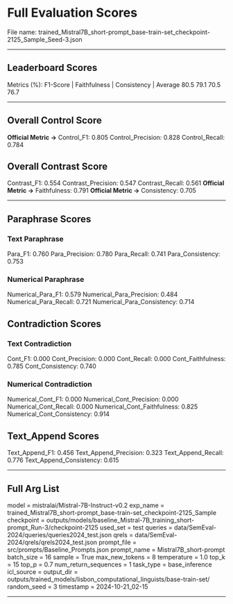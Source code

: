 # Full Evaluation Scores

File name: trained_Mistral7B_short-prompt_base-train-set_checkpoint-2125_Sample_Seed-3.json


---

## Leaderboard Scores

Metrics (%): F1-Score | Faithfulness | Consistency | Average
                80.5        79.1          70.5        76.7

---

## Overall Control Score

**Official Metric ->** Control_F1: 0.805
Control_Precision: 0.828
Control_Recall: 0.784

## Overall Contrast Score

Contrast_F1: 0.554
Contrast_Precision: 0.547
Contrast_Recall: 0.561
**Official Metric ->** Faithfulness: 0.791
**Official Metric ->** Consistency: 0.705

---


## Paraphrase Scores


### Text Paraphrase

Para_F1: 0.760
Para_Precision: 0.780
Para_Recall: 0.741
Para_Consistency: 0.753


### Numerical Paraphrase

Numerical_Para_F1: 0.579
Numerical_Para_Precision: 0.484
Numerical_Para_Recall: 0.721
Numerical_Para_Consistency: 0.714


## Contradiction Scores


### Text Contradiction

Cont_F1: 0.000
Cont_Precision: 0.000
Cont_Recall: 0.000
Cont_Faithfulness: 0.785
Cont_Consistency: 0.740


### Numerical Contradiction

Numerical_Cont_F1: 0.000
Numerical_Cont_Precision: 0.000
Numerical_Cont_Recall: 0.000
Numerical_Cont_Faithfulness: 0.825
Numerical_Cont_Consistency: 0.914


## Text_Append Scores

Text_Append_F1: 0.456
Text_Append_Precision: 0.323
Text_Append_Recall: 0.776
Text_Append_Consistency: 0.615

---

## Full Arg List

model = mistralai/Mistral-7B-Instruct-v0.2
exp_name = trained_Mistral7B_short-prompt_base-train-set_checkpoint-2125_Sample
checkpoint = outputs/models/baseline_Mistral-7B_training_short-prompt_Run-3/checkpoint-2125
used_set = test
queries = data/SemEval-2024/queries/queries2024_test.json
qrels = data/SemEval-2024/qrels/qrels2024_test.json
prompt_file = src/prompts/Baseline_Prompts.json
prompt_name = Mistral7B_short-prompt
batch_size = 16
sample = True
max_new_tokens = 8
temperature = 1.0
top_k = 15
top_p = 0.7
num_return_sequences = 1
task_type = base_inference
icl_source = 
output_dir = outputs/trained_models/lisbon_computational_linguists/base-train-set/
random_seed = 3
timestamp = 2024-10-21_02-15

---

